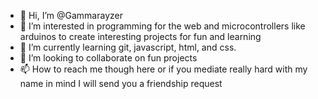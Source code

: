 - 👋 Hi, I’m @Gammarayzer
- 👀 I’m interested in programming for the web and microcontrollers like arduinos to create interesting projects for fun and learning
- 🌱 I’m currently learning git, javascript, html, and css.
- 💞️ I’m looking to collaborate on fun projects
- 📫 How to reach me though here or if you mediate really hard with my name in mind I will send you a friendship request

<!---
Gammarayzer/Gammarayzer is a ✨ special ✨ repository because its `README.md` (this file) appears on your GitHub profile.
You can click the Preview link to take a look at your changes.
--->
